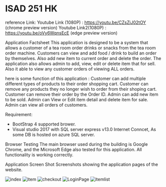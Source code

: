 # ISAD 251 HK
reference Link:
Youtube Link (1080P) :  https://youtu.be/CZsZiJ02tOY  (chrome preview version)
Youtube Link2(1080P) :  https://youtu.be/oVy6WqnsEcE (edge preview version)

Application Factsheet
This application is designed to be a system that allows a customer of a tea room order drinks or snacks from the tea room order machine. Customers can view and add food / drink to build an order by themselves. Also add new item to current order and delete the order.
The application also allows admin to add, view, edit or delete item that for sell. Also it able to view any customer orders of viewing ALL orders. 

here is some function of this application : 
Customer can add multiple different types of products to their order shopping cart.
Customer can remove any products they no longer wish to order from their shoping cart.
Customer can remove their order by the Order ID.
Admin can add new item to be sold.
Admin can View or Edit item detail and delete item for sale.
Admin can view all orders of customers.

Requirement:
- BootStrap 4 supported brower. 
- Visual studio 2017 with SQL server express v13.0
Internet Conncet, As some DB is hosted on azure SQL server.

Browser Testing
The main browser used during the building is Google Chrome, and the Microsoft Edge also tested for this application. All functionality is working correctly.

Application Screen Shot
Screenshots showing the application pages of the website.

![index](https://terbic-perfect.000webhostapp.com/ScreenShot/index.PNG)
![item](https://terbic-perfect.000webhostapp.com/ScreenShot/item.PNG)
![checkout](https://terbic-perfect.000webhostapp.com/ScreenShot/Checkout.PNG)
![LoginPage](https://terbic-perfect.000webhostapp.com/ScreenShot/login.PNG)
![itemlist](https://terbic-perfect.000webhostapp.com/ScreenShot/itemlist.PNG)


